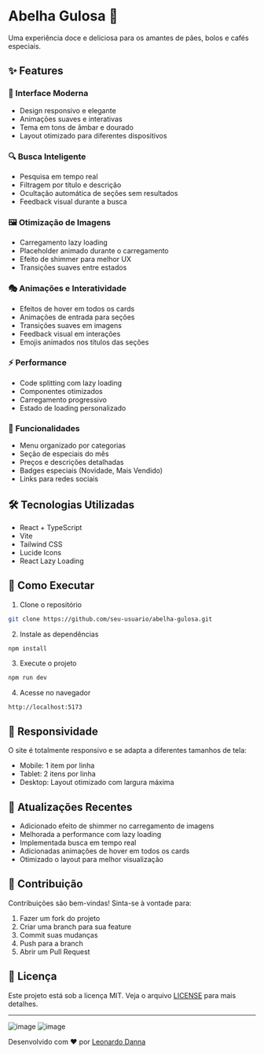 # Abelha Gulosa 🍯

Uma experiência doce e deliciosa para os amantes de pães, bolos e cafés especiais.

## ✨ Features

### 🎨 Interface Moderna
- Design responsivo e elegante
- Animações suaves e interativas
- Tema em tons de âmbar e dourado
- Layout otimizado para diferentes dispositivos

### 🔍 Busca Inteligente
- Pesquisa em tempo real
- Filtragem por título e descrição
- Ocultação automática de seções sem resultados
- Feedback visual durante a busca

### 🖼️ Otimização de Imagens
- Carregamento lazy loading
- Placeholder animado durante o carregamento
- Efeito de shimmer para melhor UX
- Transições suaves entre estados

### 🎭 Animações e Interatividade
- Efeitos de hover em todos os cards
- Animações de entrada para seções
- Transições suaves em imagens
- Feedback visual em interações
- Emojis animados nos títulos das seções

### ⚡ Performance
- Code splitting com lazy loading
- Componentes otimizados
- Carregamento progressivo
- Estado de loading personalizado

### 🎯 Funcionalidades
- Menu organizado por categorias
- Seção de especiais do mês
- Preços e descrições detalhadas
- Badges especiais (Novidade, Mais Vendido)
- Links para redes sociais

## 🛠️ Tecnologias Utilizadas

- React + TypeScript
- Vite
- Tailwind CSS
- Lucide Icons
- React Lazy Loading

## 🚀 Como Executar

1. Clone o repositório
```bash
git clone https://github.com/seu-usuario/abelha-gulosa.git
```

2. Instale as dependências
```bash
npm install
```

3. Execute o projeto
```bash
npm run dev
```

4. Acesse no navegador
```
http://localhost:5173
```

## 📱 Responsividade

O site é totalmente responsivo e se adapta a diferentes tamanhos de tela:
- Mobile: 1 item por linha
- Tablet: 2 itens por linha
- Desktop: Layout otimizado com largura máxima

## 🔄 Atualizações Recentes

- Adicionado efeito de shimmer no carregamento de imagens
- Melhorada a performance com lazy loading
- Implementada busca em tempo real
- Adicionadas animações de hover em todos os cards
- Otimizado o layout para melhor visualização

## 🤝 Contribuição

Contribuições são bem-vindas! Sinta-se à vontade para:
1. Fazer um fork do projeto
2. Criar uma branch para sua feature
3. Commit suas mudanças
4. Push para a branch
5. Abrir um Pull Request

## 📄 Licença

Este projeto está sob a licença MIT. Veja o arquivo [LICENSE](LICENSE) para mais detalhes.

---
![image](https://github.com/user-attachments/assets/4bd80e7d-0e93-4d32-ad47-a424ce468389)
![image](https://github.com/user-attachments/assets/5b19e809-cbb9-448b-a52c-63bb20407143)


Desenvolvido com ❤️ por [Leonardo Danna](https://www.linkedin.com/in/leonardo-danna/)

